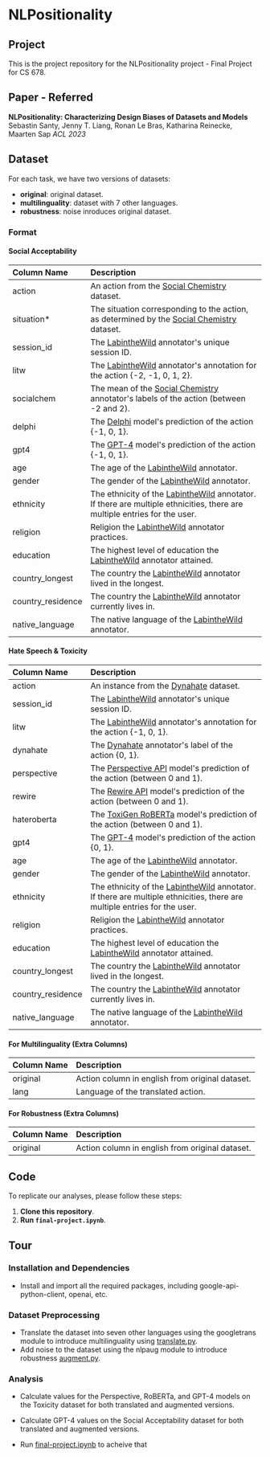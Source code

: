 # NLPositionality

## Project
This is the project repository for the NLPositionality project - Final Project for CS 678.

## Paper - Referred
__NLPositionality: Characterizing Design Biases of Datasets and Models__
Sebastin Santy, Jenny T. Liang, Ronan Le Bras, Katharina Reinecke, Maarten Sap
_ACL 2023_

## Dataset
For each task, we have two versions of datasets: 
* **original**: original dataset.
* **multilinguality**: dataset with 7 other languages.
* **robustness**: noise inroduces original dataset.

### Format

#### Social Acceptability
| Column Name | Description |
| :--- | :---- | 
| action | An action from the [Social Chemistry](https://maxwellforbes.com/social-chemistry/) dataset. | 
| situation* | The situation corresponding to the action, as determined by the [Social Chemistry](https://maxwellforbes.com/social-chemistry/) dataset. | 
| session_id | The [LabintheWild](https://labinthewild.org) annotator's unique session ID. |
| litw | The [LabintheWild](https://labinthewild.org) annotator's annotation for the action {-2, -1, 0, 1, 2}. |
| socialchem | The mean of the [Social Chemistry](https://maxwellforbes.com/social-chemistry/) annotator's labels of the action (between -2 and 2). |
| delphi | The [Delphi](https://delphi.allenai.org/) model's prediction of the action {-1, 0, 1}.|
| gpt4 | The [GPT-4](https://openai.com/gpt-4) model's prediction of the action {-1, 0, 1}. |
| age | The age of the [LabintheWild](https://labinthewild.org) annotator. |
| gender | The gender of the [LabintheWild](https://labinthewild.org) annotator. |
| ethnicity | The ethnicity of the [LabintheWild](https://labinthewild.org) annotator. If there are multiple ethnicities, there are multiple entries for the user. |
| religion | Religion the [LabintheWild](https://labinthewild.org) annotator practices. |
| education | The highest level of education the [LabintheWild](https://labinthewild.org) annotator attained. |
| country_longest | The country the [LabintheWild](https://labinthewild.org) annotator lived in the longest. |
| country_residence | The country the [LabintheWild](https://labinthewild.org) annotator currently lives in. |
| native_language | The native language of the [LabintheWild](https://labinthewild.org) annotator. |

#### Hate Speech & Toxicity
| Column Name | Description |
| :--- | :---- | 
| action | An instance from the [Dynahate](https://aclanthology.org/2021.acl-long.132.pdf) dataset. | 
| session_id | The [LabintheWild](https://labinthewild.org) annotator's unique session ID. |
| litw | The [LabintheWild](https://labinthewild.org) annotator's annotation for the action {-1, 0, 1}. |
| dynahate | The [Dynahate](https://aclanthology.org/2021.acl-long.132.pdf) annotator's label of the action {0, 1}. |
| perspective | The [Perspective API](https://perspectiveapi.com/) model's prediction of the action (between 0 and 1).|
| rewire | The [Rewire API](https://rewire.online/rewire-api-access/) model's prediction of the action (between 0 and 1).|
| hateroberta | The [ToxiGen RoBERTa](https://aclanthology.org/2022.acl-long.234.pdf) model's prediction of the action (between 0 and 1).|
| gpt4 | The [GPT-4](https://openai.com/gpt-4) model's prediction of the action {0, 1}. |
| age | The age of the [LabintheWild](https://labinthewild.org) annotator. |
| gender | The gender of the [LabintheWild](https://labinthewild.org) annotator. |
| ethnicity | The ethnicity of the [LabintheWild](https://labinthewild.org) annotator. If there are multiple ethnicities, there are multiple entries for the user. |
| religion | Religion the [LabintheWild](https://labinthewild.org) annotator practices. |
| education | The highest level of education the [LabintheWild](https://labinthewild.org) annotator attained. |
| country_longest | The country the [LabintheWild](https://labinthewild.org) annotator lived in the longest. |
| country_residence | The country the [LabintheWild](https://labinthewild.org) annotator currently lives in. |
| native_language | The native language of the [LabintheWild](https://labinthewild.org) annotator. |

#### For Multilinguality (Extra Columns)
| Column Name | Description |
| :--- | :---- | 
| original | Action column in english from original dataset. |
| lang | Language of the translated action. |

#### For Robustness (Extra Columns)
| Column Name | Description |
| :--- | :---- | 
| original | Action column in english from original dataset. |

## Code
To replicate our analyses, please follow these steps:
1. **Clone this repository**.
2. **Run `final-project.ipynb`**.

## Tour


### Installation and Dependencies

- Install and import all the required packages, including google-api-python-client, openai, etc.

### Dataset Preprocessing
- Translate the dataset into seven other languages using the googletrans module to introduce multilinguality using [translate.py](translate.ipynb).
- Add noise to the dataset using the nlpaug module to introduce robustness [augment.py](augment.ipynb).

### Analysis

- Calculate values for the Perspective, RoBERTa, and GPT-4 models on the Toxicity dataset for both translated and augmented versions.

- Calculate GPT-4 values on the Social Acceptability dataset for both translated and augmented versions.

- Run [final-project.ipynb](final_project.ipynb) to acheive that
